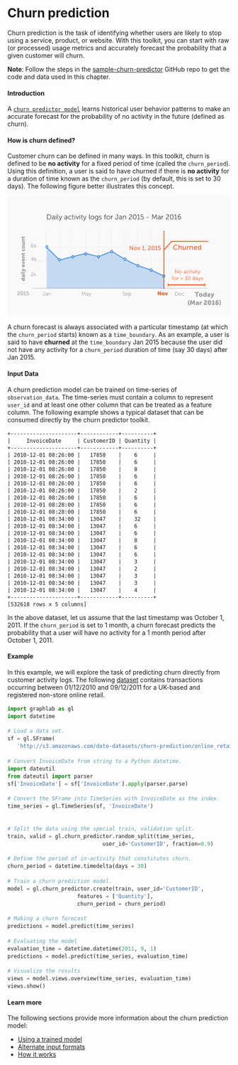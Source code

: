# Churn prediction

Churn prediction is the task of identifying whether users are likely to stop
using a service, product, or website. With this toolkit, you can start with raw
(or processed) usage metrics and accurately forecast the probability that a
given customer will churn.

**Note**: Follow the steps in the [sample-churn-predictor](https://github.com/dato-code/sample-churn-predictor)
GitHub repo to get the code and data used in this chapter.

#### Introduction

A [`churn predictor
model`](https://dato.com/products/create/docs/generated/graphlab.toolkits.churn_predictor.create.html)
learns historical user behavior patterns to make an accurate forecast for the
probability of no activity in the future (defined as churn).

#### How is churn defined?

Customer churn can be defined in many ways. In this toolkit, churn is defined
to be **no activity** for a fixed period of time (called the `churn_period`).
Using this definition, a user is said to have churned if there is **no
activity** for a duration of time known as the `churn_period` (by default, this
is set to 30 days). The following figure better illustrates this concept.

![churn-illustration](images/churn-illustration.png)

A churn forecast is always associated with a particular timestamp (at which the
`churn_period` starts) known as a `time_boundary`.  As an example, a user is
said to have **churned** at the `time_boundary` Jan 2015 because the user did
not have any activity for a `churn_period` duration of time (say 30 days) after
Jan 2015.


#### Input Data

A churn prediction model can be trained on time-series of `observation_data`.
The time-series must contain a column to represent `user_id` and at least one
other column that can be treated as a feature column. The following example
shows a typical dataset that can be consumed directly by the churn predictor
toolkit.


```no-highlight
+---------------------+------------+----------+
|     InvoiceDate     | CustomerID | Quantity |
+---------------------+------------+----------+
| 2010-12-01 08:26:00 |   17850    |    6     |
| 2010-12-01 08:26:00 |   17850    |    6     |
| 2010-12-01 08:26:00 |   17850    |    8     |
| 2010-12-01 08:26:00 |   17850    |    6     |
| 2010-12-01 08:26:00 |   17850    |    6     |
| 2010-12-01 08:26:00 |   17850    |    2     |
| 2010-12-01 08:26:00 |   17850    |    6     |
| 2010-12-01 08:28:00 |   17850    |    6     |
| 2010-12-01 08:28:00 |   17850    |    6     |
| 2010-12-01 08:34:00 |   13047    |    32    |
| 2010-12-01 08:34:00 |   13047    |    6     |
| 2010-12-01 08:34:00 |   13047    |    6     |
| 2010-12-01 08:34:00 |   13047    |    8     |
| 2010-12-01 08:34:00 |   13047    |    6     |
| 2010-12-01 08:34:00 |   13047    |    6     |
| 2010-12-01 08:34:00 |   13047    |    3     |
| 2010-12-01 08:34:00 |   13047    |    2     |
| 2010-12-01 08:34:00 |   13047    |    3     |
| 2010-12-01 08:34:00 |   13047    |    3     |
| 2010-12-01 08:34:00 |   13047    |    4     |
+---------------------+------------+----------+
[532618 rows x 5 columns]
```

In the above dataset, let us assume that the last timestamp was October 1,
2011. If the `churn_period` is set to 1 month, a churn forecast predicts the
probability that a user will have no activity for a 1 month period after
October 1, 2011.


#### Example

In this example, we will explore the task of predicting churn directly from
customer activity logs. The following
[dataset](http://archive.ics.uci.edu/ml/datasets/Online+Retail) contains
transactions occurring between 01/12/2010 and 09/12/2011 for a UK-based and
registered non-store online retail.


```python
import graphlab as gl
import datetime

# Load a data set.
sf = gl.SFrame(
   'http://s3.amazonaws.com/dato-datasets/churn-prediction/online_retail.csv')

# Convert InvoiceDate from string to a Python datetime.
import dateutil
from dateutil import parser
sf['InvoiceDate'] = sf['InvoiceDate'].apply(parser.parse)

# Convert the SFrame into TimeSeries with InvoiceDate as the index.
time_series = gl.TimeSeries(sf, 'InvoiceDate')


# Split the data using the special train, validation split.
train, valid = gl.churn_predictor.random_split(time_series,
                              user_id='CustomerID', fraction=0.9)

# Define the period of in-activity that constitutes churn.
churn_period = datetime.timedelta(days = 30)

# Train a churn prediction model.
model = gl.churn_predictor.create(train, user_id='CustomerID',
                      features = ['Quantity'],
                      churn_period = churn_period)

# Making a churn forecast
predictions = model.predict(time_series)

# Evaluating the model
evaluation_time = datetime.datetime(2011, 9, 1)
predictions = model.predict(time_series, evaluation_time)

# Visualize the results
views = model.views.overview(time_series, evaluation_time)
views.show()
```

#### Learn more

The following sections provide more information about the churn prediction model:
- [Using a trained model](using-a-trained-model.md)
- [Alternate input formats](alternate-input-formats.md)
- [How it works](how-it-works.md)
